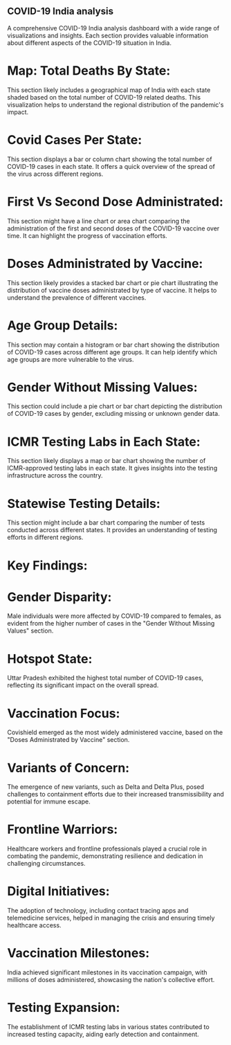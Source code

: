 ## COVID-19 India analysis

A comprehensive COVID-19 India analysis dashboard with a wide range of visualizations and insights. Each section provides valuable information about different aspects of the COVID-19 situation in India.

# Map: Total Deaths By State:

This section likely includes a geographical map of India with each state shaded based on the total number of COVID-19 related deaths. This visualization helps to understand the regional distribution of the pandemic's impact.

# Covid Cases Per State:

This section displays a bar or column chart showing the total number of COVID-19 cases in each state. It offers a quick overview of the spread of the virus across different regions.

# First Vs Second Dose Administrated:

This section might have a line chart or area chart comparing the administration of the first and second doses of the COVID-19 vaccine over time. It can highlight the progress of vaccination efforts.

# Doses Administrated by Vaccine:

This section likely provides a stacked bar chart or pie chart illustrating the distribution of vaccine doses administrated by type of vaccine. It helps to understand the prevalence of different vaccines.

# Age Group Details:

This section may contain a histogram or bar chart showing the distribution of COVID-19 cases across different age groups. It can help identify which age groups are more vulnerable to the virus.

# Gender Without Missing Values:

This section could include a pie chart or bar chart depicting the distribution of COVID-19 cases by gender, excluding missing or unknown gender data.

# ICMR Testing Labs in Each State:

This section likely displays a map or bar chart showing the number of ICMR-approved testing labs in each state. It gives insights into the testing infrastructure across the country.

# Statewise Testing Details:

This section might include a bar chart comparing the number of tests conducted across different states. It provides an understanding of testing efforts in different regions.


# Key Findings:

# Gender Disparity: 

Male individuals were more affected by COVID-19 compared to females, as evident from the higher number of cases in the "Gender Without Missing Values" section.

# Hotspot State: 

Uttar Pradesh exhibited the highest total number of COVID-19 cases, reflecting its significant impact on the overall spread.

# Vaccination Focus:

Covishield emerged as the most widely administered vaccine, based on the "Doses Administrated by Vaccine" section.

# Variants of Concern: 

The emergence of new variants, such as Delta and Delta Plus, posed challenges to containment efforts due to their increased transmissibility and potential for immune escape.

# Frontline Warriors: 

Healthcare workers and frontline professionals played a crucial role in combating the pandemic, demonstrating resilience and dedication in challenging circumstances.

# Digital Initiatives: 

The adoption of technology, including contact tracing apps and telemedicine services, helped in managing the crisis and ensuring timely healthcare access.

# Vaccination Milestones: 

India achieved significant milestones in its vaccination campaign, with millions of doses administered, showcasing the nation's collective effort.

# Testing Expansion: 

The establishment of ICMR testing labs in various states contributed to increased testing capacity, aiding early detection and containment.
